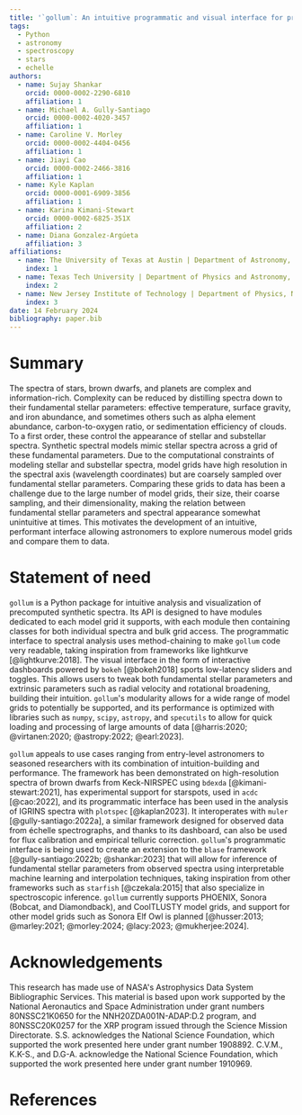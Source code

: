 ```yaml
---
title: '`gollum`: An intuitive programmatic and visual interface for precomputed synthetic spectral model grids'
tags:
  - Python
  - astronomy
  - spectroscopy
  - stars
  - echelle
authors:
  - name: Sujay Shankar
    orcid: 0000-0002-2290-6810
    affiliation: 1
  - name: Michael A. Gully-Santiago
    orcid: 0000-0002-4020-3457
    affiliation: 1
  - name: Caroline V. Morley
    orcid: 0000-0002-4404-0456
    affiliation: 1
  - name: Jiayi Cao
    orcid: 0000-0002-2466-3816
    affiliation: 1
  - name: Kyle Kaplan
    orcid: 0000-0001-6909-3856
    affiliation: 1
  - name: Karina Kimani-Stewart
    orcid: 0000-0002-6825-351X
    affiliation: 2
  - name: Diana Gonzalez-Argúeta
    affiliation: 3
affiliations:
  - name: The University of Texas at Austin | Department of Astronomy, Austin, TX, USA
    index: 1
  - name: Texas Tech University | Department of Physics and Astronomy, Lubbock, TX, USA
    index: 2
  - name: New Jersey Institute of Technology | Department of Physics, Newark, NJ, USA
    index: 3
date: 14 February 2024
bibliography: paper.bib
---
```


# Summary

The spectra of stars, brown dwarfs, and planets are complex and information-rich. Complexity can be reduced by distilling spectra down to their fundamental stellar parameters: effective temperature, surface gravity, and iron abundance, and sometimes others such as alpha element abundance, carbon-to-oxygen ratio,  or sedimentation efficiency of clouds. To a first order, these control the appearance of stellar and substellar spectra. Synthetic spectral models mimic stellar spectra across a grid of these fundamental parameters. Due to the computational constraints of modeling stellar and substellar spectra, model grids have high resolution in the spectral axis (wavelength coordinates) but are coarsely sampled over fundamental stellar parameters. Comparing these grids to data has been a challenge due to the large number of model grids, their size, their coarse sampling, and their dimensionality, making the relation between fundamental stellar parameters and spectral appearance somewhat unintuitive at times. This motivates the development of an intuitive, performant interface allowing astronomers to explore numerous model grids and compare them to data.

# Statement of need

`gollum` is a Python package for intuitive analysis and visualization of precomputed synthetic spectra. Its API is designed to have modules dedicated to each model grid it supports, with each module then containing classes for both individual spectra and bulk grid access. The programmatic interface to spectral analysis uses method-chaining to make `gollum` code very readable, taking inspiration from frameworks like lightkurve [@lightkurve:2018]. The visual interface in the form of interactive dashboards powered by `bokeh` [@bokeh2018] sports low-latency sliders and toggles. This allows users to tweak both fundamental stellar parameters and extrinsic parameters such as radial velocity and rotational broadening, building their intuition. `gollum`'s modularity allows for a wide range of model grids to potentially be supported, and its performance is optimized with libraries such as `numpy`, `scipy`, `astropy`, and `specutils` to allow for quick loading and processing of large amounts of data [@harris:2020; @virtanen:2020; @astropy:2022; @earl:2023].

`gollum` appeals to use cases ranging from entry-level astronomers to seasoned researchers with its combination of intuition-building and performance. The framework has been demonstrated on high-resolution spectra of brown dwarfs from Keck-NIRSPEC using `bdexda` [@kimani-stewart:2021], has experimental support for starspots, used in `acdc` [@cao:2022], and its programmatic interface has been used in the analysis of IGRINS spectra with `plotspec` [@kaplan2023]. It interoperates with `muler` [@gully-santiago:2022a], a similar framework designed for observed data from échelle spectrographs, and thanks to its dashboard, can also be used for flux calibration and empirical telluric correction. `gollum`'s programmatic interface is being used to create an extension to the `blase` framework [@gully-santiago:2022b; @shankar:2023] that will allow for inference of fundamental stellar parameters from observed spectra using interpretable machine learning and interpolation techniques, taking inspiration from other frameworks such as `starfish` [@czekala:2015] that also specialize in spectroscopic inference. `gollum` currently supports PHOENIX, Sonora (Bobcat, and Diamondback), and CoolTLUSTY model grids, and support for other model grids such as Sonora Elf Owl is planned [@husser:2013; @marley:2021; @morley:2024; @lacy:2023; @mukherjee:2024].

# Acknowledgements

This research has made use of NASA's Astrophysics Data System Bibliographic Services. This material is based upon work supported by the National Aeronautics and Space Administration under grant numbers 80NSSC21K0650 for the NNH20ZDA001N-ADAP:D.2 program,
and 80NSSC20K0257 for the XRP program issued through the Science Mission Directorate. S.S. acknowledges the National Science Foundation, which supported the work presented here under grant number 1908892. C.V.M., K.K-S., and D.G-A. acknowledge the National Science Foundation, which supported the work presented here under grant number 1910969.

# References
